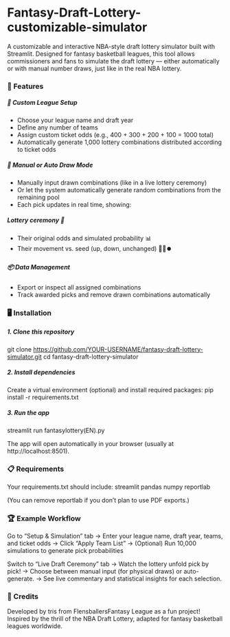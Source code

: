 # Fantasy-Draft-Lottery-customizable-simulator
A customizable and interactive NBA-style draft lottery simulator built with Streamlit.
Designed for fantasy basketball leagues, this tool allows commissioners and fans to simulate the draft lottery — either automatically or with manual number draws, just like in the real NBA lottery.

### 🚀 Features

##### 🧩 Custom League Setup
- Choose your league name and draft year
- Define any number of teams
- Assign custom ticket odds (e.g., 400 + 300 + 200 + 100 = 1000 total)
- Automatically generate 1,000 lottery combinations distributed according to ticket odds

##### 🎯 Manual or Auto Draw Mode
- Manually input drawn combinations (like in a live lottery ceremony)
- Or let the system automatically generate random combinations from the remaining pool
- Each pick updates in real time, showing:

##### Lottery ceremony 🎉
- Their original odds and simulated probability 📊
- Their movement vs. seed (up, down, unchanged) 🔼🔽⏺️

##### 📦 Data Management
- Export or inspect all assigned combinations
- Track awarded picks and remove drawn combinations automatically

### 🖥️ Installation
##### 1. Clone this repository
git clone https://github.com/YOUR-USERNAME/fantasy-draft-lottery-simulator.git
cd fantasy-draft-lottery-simulator

##### 2. Install dependencies
Create a virtual environment (optional) and install required packages:
pip install -r requirements.txt

##### 3. Run the app
streamlit run fantasylottery(EN).py

The app will open automatically in your browser (usually at http://localhost:8501).

### 📋 Requirements

Your requirements.txt should include:
streamlit
pandas
numpy
reportlab

(You can remove reportlab if you don’t plan to use PDF exports.)

### 🏆 Example Workflow

Go to “Setup & Simulation” tab
→ Enter your league name, draft year, teams, and ticket odds
→ Click “Apply Team List”
→ (Optional) Run 10,000 simulations to generate pick probabilities

Switch to “Live Draft Ceremony” tab
→ Watch the lottery unfold pick by pick!
→ Choose between manual input (for physical draws) or auto-generate.
→ See live commentary and statistical insights for each selection.

### 🏀 Credits

Developed by tris from FlensballersFantasy League as a fun project!
Inspired by the thrill of the NBA Draft Lottery, adapted for fantasy basketball leagues worldwide.
